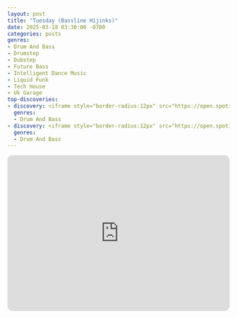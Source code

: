 ```yaml
---
layout: post
title: "Tuesday (Bassline Hijinks)"
date: 2025-03-18 03:30:00 -0700
categories: posts
genres:
- Drum And Bass
- Drumstep
- Dubstep
- Future Bass
- Intelligent Dance Music
- Liquid Funk
- Tech House
- Uk Garage
top-discoveries:
- discovery: <iframe style="border-radius:12px" src="https://open.spotify.com/embed/album/5iXNn0qS3oGyl4jnYW8Y8d?utm_source=generator" width="100%" height="352" frameBorder="0" allowfullscreen="" allow="autoplay; clipboard-write; encrypted-media; fullscreen; picture-in-picture" loading="lazy"></iframe>
  genres:
  - Drum And Bass
- discovery: <iframe style="border-radius:12px" src="https://open.spotify.com/embed/album/3yCt8KOdCyxqYrUaoxQcUX?utm_source=generator" width="100%" height="352" frameBorder="0" allowfullscreen="" allow="autoplay; clipboard-write; encrypted-media; fullscreen; picture-in-picture" loading="lazy"></iframe>
  genres:
  - Drum And Bass
---
```

<iframe style="border-radius:12px" src="https://open.spotify.com/embed/playlist/7lMW8W5ps0uPOgOtg2ixrN?utm_source=generator" width="100%" height="352" frameBorder="0" allowfullscreen="" allow="autoplay; clipboard-write; encrypted-media; fullscreen; picture-in-picture" loading="lazy"></iframe>